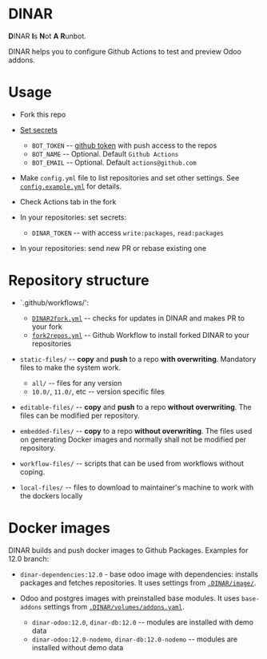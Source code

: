 # DINAR

**D**INAR **I**s **N**ot **A** **R**unbot.

DINAR helps you to configure Github Actions to test and preview Odoo addons.

# Usage

* Fork this repo
* [Set secrets](https://help.github.com/en/actions/automating-your-workflow-with-github-actions/creating-and-using-encrypted-secrets#creating-encrypted-secrets)

  * `BOT_TOKEN` -- [github token](https://help.github.com/en/github/authenticating-to-github/creating-a-personal-access-token-for-the-command-line) with push access to the repos
  * `BOT_NAME` -- Optional. Default `Github Actions`
  * `BOT_EMAIL` -- Optional. Default `actions@github.com`
* Make `config.yml` file to list repositories and set other settings. See [`config.example.yml`](config.example.yml) for details.
* Check Actions tab in the fork
* In your repositories: set secrets:

  * `DINAR_TOKEN` -- with access `write:packages`, `read:packages`

* In your repositories: send new PR or rebase existing one

# Repository structure

* `.github/workflows/':

  * [`DINAR2fork.yml`](.github/workflows/DINAR2fork.yml) -- checks for updates in DINAR and makes PR to your fork
  * [`fork2repos.yml`](.github/workflows/fork2repos.yml) -- Github Workflow to install forked DINAR to your repositories
* `static-files/` -- **copy** and **push** to a repo **with overwriting**. Mandatory files to make the system work.

  * `all/` -- files for any version
  * `10.0/`, `11.0/`, etc -- version specific files
* `editable-files/` -- **copy** and **push** to a repo **without overwriting**. The files can be modified per repository.
* `embedded-files/` -- **copy** to a repo **without overwriting**. The files used on generating Docker images and normally shall not be modified per repository.
* `workflow-files/` -- scripts that can be used from workflows without coping.
* `local-files/` -- files to download to maintainer's machine to work with the dockers locally

# Docker images

DINAR builds and push docker images to Github Packages. Examples for 12.0 branch:

* `dinar-dependencies:12.0` - base odoo image with dependencies: installs packages and fetches repositories. It uses settings from [`.DINAR/image/`](editable-files/.DINAR/image/dependencies/).
* Odoo and postgres images with preinstalled base modules. It uses `base-addons` settings from [`.DINAR/volumes/addons.yaml`](editable-files/.DINAR/volumes/addons.yaml).

  * `dinar-odoo:12.0`, `dinar-db:12.0` -- modules are installed with demo data
  * `dinar-odoo:12.0-nodemo`, `dinar-db:12.0-nodemo` -- modules are installed without demo data

